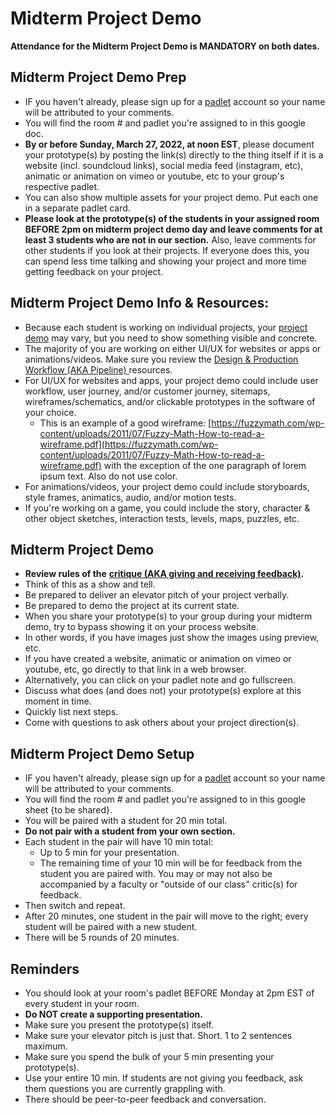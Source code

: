 # Midterm Project Demo

**Attendance for the Midterm Project Demo is MANDATORY on both dates.**

## **Midterm Project Demo Prep**

* IF you haven't already, please sign up for a [padlet](http://padlet.com) account so your name will be attributed to your comments.&#x20;
* You will find the room # and padlet you're assigned to in this google doc.
* **By or before Sunday, March 27, 2022, at noon EST**, please document your prototype(s) by posting the link(s) directly to the thing itself if it is a website (incl. soundcloud links), social media feed (instagram, etc), animatic or animation on vimeo or youtube, etc to your group's respective padlet.&#x20;
* You can also show multiple assets for your project demo. Put each one in a separate padlet card.
* **Please look at the prototype(s) of the students in your assigned room BEFORE 2pm on midterm project demo day and leave comments for at least 3 students who are not in our section.** Also, leave comments for other students if you look at their projects. If everyone does this, you can spend less time talking and showing your project and more time getting feedback on your project.

## Midterm Project Demo Info & Resources:

* Because each student is working on individual projects, your [project demo](project\_demo.md) may vary, but you need to show something visible and concrete.&#x20;
* The majority of you are working on either UI/UX for websites or apps or animations/videos. Make sure you review the [Design & Production Workflow (AKA Pipeline) ](../resources/design-and-production-workflow.md)resources.
* For UI/UX for websites and apps, your project demo could include user workflow, user journey, and/or customer journey, sitemaps, wireframes/schematics, and/or clickable prototypes in the software of your choice.&#x20;
  * This is an example of a good wireframe: [https://fuzzymath.com/wp-content/uploads/2011/07/Fuzzy-Math-How-to-read-a-wireframe.pdf](https://fuzzymath.com/wp-content/uploads/2011/07/Fuzzy-Math-How-to-read-a-wireframe.pdf) with the exception of the one paragraph of lorem ipsum text. Also do not use color.
* For animations/videos, your project demo could include storyboards, style frames, animatics, audio, and/or motion tests. &#x20;
* If you're working on a game, you could include the story, character & other object sketches, interaction tests, levels, maps, puzzles, etc.&#x20;

## **Midterm Project Demo**

* **Review rules of the** [**critique (AKA giving and receiving feedback)**](critiques.md)**.**
* Think of this as a show and tell.
* Be prepared to deliver an elevator pitch of your project verbally.&#x20;
* Be prepared to demo the project at its current state.&#x20;
* When you share your prototype(s) to your group during your midterm demo, try to bypass showing it on your process website.&#x20;
* In other words, if you have images just show the images using preview, etc.&#x20;
* If you have created a website, animatic or animation on vimeo or youtube, etc, go directly to that link in a web browser.&#x20;
* Alternatively, you can click on your padlet note and go fullscreen.&#x20;
* Discuss what does (and does not) your prototype(s) explore at this moment in time.&#x20;
* Quickly list next steps.&#x20;
* Come with questions to ask others about your project direction(s).

## **Midterm Project Demo Setup**

* IF you haven't already, please sign up for a [padlet](https://padlet.com/dashboard) account so your name will be attributed to your comments.&#x20;
* You will find the room # and padlet you're assigned to in this google sheet {to be shared}.&#x20;
* You will be paired with a student for 20 min total.&#x20;
* **Do not pair with a student from your own section.**&#x20;
* Each student in the pair will have 10 min total:
  * Up to 5 min for your presentation.&#x20;
  * The remaining time of your 10 min will be for feedback from the student you are paired with. You may or may not also be accompanied by a faculty or "outside of our class" critic(s) for feedback.&#x20;
* Then switch and repeat.&#x20;
* After 20 minutes, one student in the pair will move to the right; every student will be paired with a new student.&#x20;
* There will be 5 rounds of 20 minutes.

## Reminders

* You should look at your room's padlet BEFORE Monday at 2pm EST of every student in your room.&#x20;
* **Do NOT create a supporting presentation.**
* Make sure you present the prototype(s) itself.
* Make sure your elevator pitch is just that. Short. 1 to 2 sentences maximum.
* Make sure you spend the bulk of your 5 min presenting your prototype(s).
* Use your entire 10 min. If students are not giving you feedback, ask them questions you are currently grappling with.
* There should be peer-to-peer feedback and conversation.

